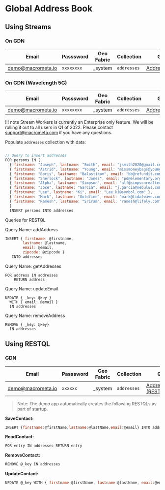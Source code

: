 # Global Address Book

## Using Streams

### On GDN

| **Email** | **Passsword** | **Geo Fabric** |**Collection** | **GUI**|**Source Code**|
|------------|---------- |-------------- |-------------- |------------|----------|
| demo@macrometa.io | `xxxxxxxx` | _system | `addresses` | [AddressBook](https://macrometacorp.github.io/tutorial-addressbook-streams/)| [github](https://github.com/Macrometacorp/tutorial-addressbook-streams)|

### On GDN (Wavelength 5G)

| **Email** | **Passsword** | **Geo Fabric** |**Collection** | **GUI**|**Source Code**|
|------------|---------- |-------------- |-------------- |------------|----------|
| demo@macrometa.io | `xxxxxxxx` | _system | `addresses` | [AddressBook](https://macrometacorp.github.io/addressbook-streams-wavelength/)| 

!!! note
    Stream Workers is currently an Enterprise only feature. We will be rolling it out to all users in Q1 of 2022.
    Please contact support@macrometa.com if you have any questions.

Populate `addresses` collection with data:

```js

// Query to insert addresses
FOR persons IN [ 
  { firstname: "Joseph", lastname: "Smith", email: "jsmith2020@gmail.com" },
  { firstname: "Astrid", lastname: "Young", email: "missmoneybags@young.co.sg" },
  { firstname: "Boris", lastname: "Balastikov", email: "bb@refundit.com" },
  { firstname: "Sherlock", lastname: "Jones", email: "pd@elementary.org" },
  { firstname: "Alpha", lastname: "Simpson", email: "alf@simpsonrealtech.com" },
  { firstname: "Jose", lastname: "Garcia", email: "j.garcia@nebulus.com" },
  { firstname: "Lee", lastname: "Ki", email: "Lee.ki@symbol.com" },
  { firstname: "Mark", lastname: "Goldfine", email: "mark@tidalwave.com" },
  { firstname: "Ramesh", lastname: "Sriram", email: "ramesh@lifely.com" } 
  ]
  INSERT persons INTO addresses

```

Queries for RESTQL

Query Name: addAddress
```js
INSERT { firstname: @firstname, 
        lastname: @lastname, 
        email: @email, 
        zipcode: @zipcode }
   INTO addresses
```

Query Name: getAddresses
```
FOR address IN addresses
    RETURN address
```

Query Name: updateEmail
```
UPDATE { _key: @key }
  WITH { email: @email }
  IN addresses
```

Query Name: removeAddress
```
REMOVE { _key: @key} 
  IN addresses
```

## Using RESTQL

### GDN

| **Email** | **Passsword** | **Geo Fabric** |**Collection** | **GUI**|**Source Code**|
|------------|---------- |-------------- |-------------- |------------|----------|
| demo@macrometa.io | `xxxxxx` | _system | `addresses` | [AddressBook (RESTQL)](http://addressbook-restql-gdn.s3-website-us-east-1.amazonaws.com/)| [github](https://github.com/Macrometacorp/tutorial-addressbook-restql)|

> Note: The demo app automatically creates the following RESTQLs as part of startup.

**SaveContact:**
```js
INSERT {firstname:@firstName,lastname:@lastName,email:@email} INTO addresses
```

**ReadContact:**
```js
FOR entry IN addresses RETURN entry
```

**RemoveContact:**
```js
REMOVE @_key IN addresses
```

**UpdateContact:**
```js
UPDATE @_key WITH { firstname:@firstName, lastname:@lastName, email:@email} IN addresses
```
